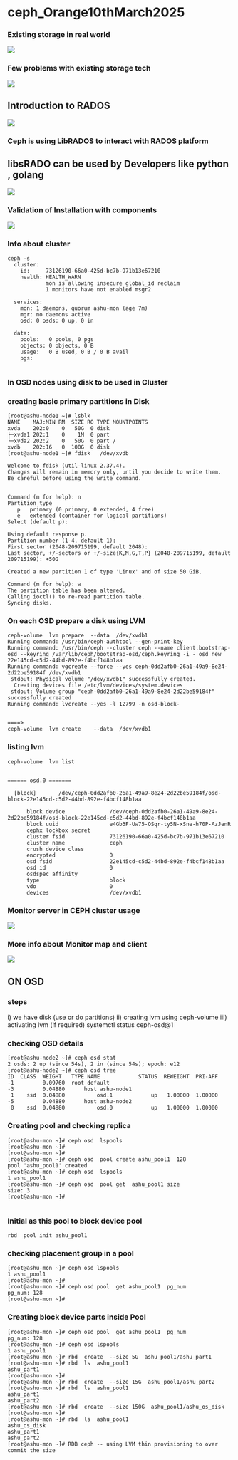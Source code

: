 # ceph_Orange10thMarch2025

### Existing storage in  real world 

<img src="st1.png">

###  Few problems with existing storage tech 

<img src="st2.png">

## Introduction to RADOS 

<img src="st3.png">

### Ceph is using LibRADOS to interact with RADOS platform 
## libsRADO can be used by Developers like python , golang 

<img src="st4.png">


### Validation of Installation with components

<img src="st5.png">


### Info about cluster 

```
ceph -s
  cluster:
    id:     73126190-66a0-425d-bc7b-971b13e67210
    health: HEALTH_WARN
            mon is allowing insecure global_id reclaim
            1 monitors have not enabled msgr2
 
  services:
    mon: 1 daemons, quorum ashu-mon (age 7m)
    mgr: no daemons active
    osd: 0 osds: 0 up, 0 in
 
  data:
    pools:   0 pools, 0 pgs
    objects: 0 objects, 0 B
    usage:   0 B used, 0 B / 0 B avail
    pgs:     
 

```

### In OSD nodes using disk to be used in Cluster 

### creating basic primary partitions in Disk 

```
[root@ashu-node1 ~]# lsblk 
NAME    MAJ:MIN RM  SIZE RO TYPE MOUNTPOINTS
xvda    202:0    0   50G  0 disk 
├─xvda1 202:1    0    1M  0 part 
└─xvda2 202:2    0   50G  0 part /
xvdb    202:16   0  100G  0 disk 
[root@ashu-node1 ~]# fdisk   /dev/xvdb

Welcome to fdisk (util-linux 2.37.4).
Changes will remain in memory only, until you decide to write them.
Be careful before using the write command.


Command (m for help): n
Partition type
   p   primary (0 primary, 0 extended, 4 free)
   e   extended (container for logical partitions)
Select (default p): 

Using default response p.
Partition number (1-4, default 1): 
First sector (2048-209715199, default 2048): 
Last sector, +/-sectors or +/-size{K,M,G,T,P} (2048-209715199, default 209715199): +50G

Created a new partition 1 of type 'Linux' and of size 50 GiB.

Command (m for help): w
The partition table has been altered.
Calling ioctl() to re-read partition table.
Syncing disks.

```

### On each OSD prepare a disk using LVM 

```
ceph-volume  lvm prepare  --data  /dev/xvdb1 
Running command: /usr/bin/ceph-authtool --gen-print-key
Running command: /usr/bin/ceph --cluster ceph --name client.bootstrap-osd --keyring /var/lib/ceph/bootstrap-osd/ceph.keyring -i - osd new 22e145cd-c5d2-44bd-892e-f4bcf148b1aa
Running command: vgcreate --force --yes ceph-0dd2afb0-26a1-49a9-8e24-2d22be59184f /dev/xvdb1
 stdout: Physical volume "/dev/xvdb1" successfully created.
  Creating devices file /etc/lvm/devices/system.devices
 stdout: Volume group "ceph-0dd2afb0-26a1-49a9-8e24-2d22be59184f" successfully created
Running command: lvcreate --yes -l 12799 -n osd-block-


====>
ceph-volume  lvm create    --data  /dev/xvdb1 
```

### listing lvm 

```
ceph-volume  lvm list


====== osd.0 =======

  [block]       /dev/ceph-0dd2afb0-26a1-49a9-8e24-2d22be59184f/osd-block-22e145cd-c5d2-44bd-892e-f4bcf148b1aa

      block device              /dev/ceph-0dd2afb0-26a1-49a9-8e24-2d22be59184f/osd-block-22e145cd-c5d2-44bd-892e-f4bcf148b1aa
      block uuid                e4Gb3F-Uw75-OSqr-ty5N-xSne-h70P-AzJenR
      cephx lockbox secret      
      cluster fsid              73126190-66a0-425d-bc7b-971b13e67210
      cluster name              ceph
      crush device class        
      encrypted                 0
      osd fsid                  22e145cd-c5d2-44bd-892e-f4bcf148b1aa
      osd id                    0
      osdspec affinity          
      type                      block
      vdo                       0
      devices                   /dev/xvdb1

```

### Monitor server in CEPH cluster usage 

<img src="mon11.png">

### More info about Monitor map and client 

<img src="mon22.png">

## ON OSD 

### steps
i) we have disk  (use or do partitions)
ii) creating lvm using ceph-volume 
iii)  activating lvm (if required) systemctl status ceph-osd@1

### checking OSD details 

```
[root@ashu-node2 ~]# ceph osd stat
2 osds: 2 up (since 54s), 2 in (since 54s); epoch: e12
[root@ashu-node2 ~]# ceph osd tree
ID  CLASS  WEIGHT   TYPE NAME            STATUS  REWEIGHT  PRI-AFF
-1         0.09760  root default                                  
-3         0.04880      host ashu-node1                           
 1    ssd  0.04880          osd.1            up   1.00000  1.00000
-5         0.04880      host ashu-node2                           
 0    ssd  0.04880          osd.0            up   1.00000  1.00000

 ```

 ### Creating pool and checking replica

 ```
 [root@ashu-mon ~]# ceph osd  lspools 
[root@ashu-mon ~]# 
[root@ashu-mon ~]# 
[root@ashu-mon ~]# ceph osd  pool create ashu_pool1  128 
pool 'ashu_pool1' created
[root@ashu-mon ~]# ceph osd  lspools 
1 ashu_pool1
[root@ashu-mon ~]# ceph osd  pool get  ashu_pool1 size 
size: 3
[root@ashu-mon ~]# 


```
### Initial as this pool to block device pool

```
rbd  pool init ashu_pool1

```

### checking placement group in a pool

```
[root@ashu-mon ~]# ceph osd lspools
1 ashu_pool1
[root@ashu-mon ~]# 
[root@ashu-mon ~]# ceph osd pool  get ashu_pool1  pg_num 
pg_num: 128
[root@ashu-mon ~]# 

```

### Creating block device parts inside Pool 

```
[root@ashu-mon ~]# ceph osd pool  get ashu_pool1  pg_num 
pg_num: 128
[root@ashu-mon ~]# ceph osd lspools 
1 ashu_pool1
[root@ashu-mon ~]# rbd  create  --size 5G  ashu_pool1/ashu_part1 
[root@ashu-mon ~]# rbd  ls  ashu_pool1
ashu_part1
[root@ashu-mon ~]# 
[root@ashu-mon ~]# rbd  create  --size 15G  ashu_pool1/ashu_part2 
[root@ashu-mon ~]# rbd  ls  ashu_pool1
ashu_part1
ashu_part2
[root@ashu-mon ~]# rbd  create  --size 150G  ashu_pool1/ashu_os_disk 
[root@ashu-mon ~]# 
[root@ashu-mon ~]# rbd  ls  ashu_pool1
ashu_os_disk
ashu_part1
ashu_part2
[root@ashu-mon ~]# RDB ceph -- using LVM thin provisioning to over commit the size 

```

